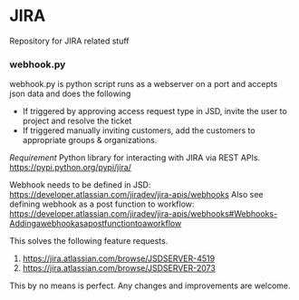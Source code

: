 # JIRA

Repository for JIRA related stuff

### webhook.py 
webhook.py is python script runs as a webserver on a port and accepts json data and does the following
- If triggered by approving access request type in JSD, invite the user to project and resolve the ticket
- If triggered manually inviting customers, add the customers to appropriate groups & organizations. 

_Requirement_
Python library for interacting with JIRA via REST APIs. https://pypi.python.org/pypi/jira/

Webhook needs to be defined in JSD: https://developer.atlassian.com/jiradev/jira-apis/webhooks
Also see defining webhook as a post function to workflow: https://developer.atlassian.com/jiradev/jira-apis/webhooks#Webhooks-Addingawebhookasapostfunctiontoaworkflow

This solves the following feature requests.
1. https://jira.atlassian.com/browse/JSDSERVER-4519
2. https://jira.atlassian.com/browse/JSDSERVER-2073

This by no means is perfect. Any changes and improvements are welcome.
